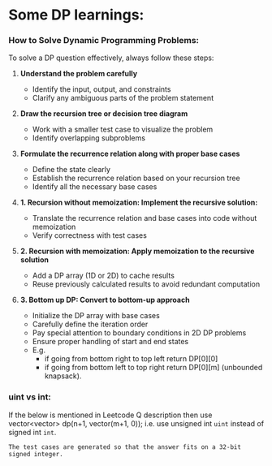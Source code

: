 # Some DP learnings:

### How to Solve Dynamic Programming Problems:
To solve a DP question effectively, always follow these steps:

1. **Understand the problem carefully**
   - Identify the input, output, and constraints
   - Clarify any ambiguous parts of the problem statement

2. **Draw the recursion tree or decision tree diagram**
   - Work with a smaller test case to visualize the problem
   - Identify overlapping subproblems

3. **Formulate the recurrence relation along with proper base cases**
   - Define the state clearly
   - Establish the recurrence relation based on your recursion tree
   - Identify all the necessary base cases

4. **1. Recursion without memoization: Implement the recursive solution:**
   - Translate the recurrence relation and base cases into code without memoization
   - Verify correctness with test cases

5. **2. Recursion with memoization: Apply memoization to the recursive solution**
   - Add a DP array (1D or 2D) to cache results
   - Reuse previously calculated results to avoid redundant computation

6. **3. Bottom up DP: Convert to bottom-up approach**
   - Initialize the DP array with base cases
   - Carefully define the iteration order
   - Pay special attention to boundary conditions in 2D DP problems
   - Ensure proper handling of start and end states
   - E.g. 
        - if going from bottom right to top left return DP[0][0]
        - if going from bottom left to top right return DP[0][m] (unbounded knapsack).


### uint vs int:
If the below is mentioned in Leetcode Q description then use vector<vector<uint>> dp(n+1, vector<uint>(m+1, 0));
i.e. use unsigned int `uint` instead of signed int `int`.

`The test cases are generated so that the answer fits on a 32-bit signed integer.`




